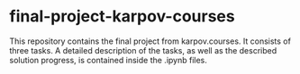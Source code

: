 # final-project-karpov-courses

This repository contains the final project from karpov.courses. 
It consists of three tasks. 
A detailed description of the tasks, as well as the described solution progress, is contained inside the .ipynb files.
